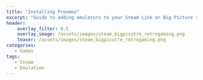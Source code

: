 ```yaml
---
title: "Installing Proxmox"
excerpt: "Guide to adding emulators to your Steam Link or Big Picture setup."
header:
    overlay_filter: 0.5
    overlay_image: /assets/images/steam_bigpicutre_retrogaming.png
    teaser: /assets/images/steam_bigpicutre_retrogaming.png
categories:
   - Games
tags:
   - Steam
   - Emulation
---
```


